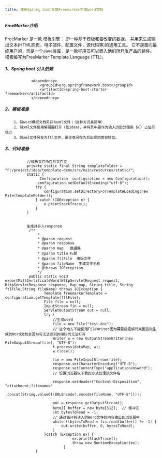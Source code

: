 ```yaml
---
title: 使用Spring boot集成Freemarker生成word文档
---
```

   ##### FreeMarker介绍
   FreeMarker 是一款 模板引擎： 即一种基于模板和要改变的数据， 并用来生成输出文本(HTML网页，电子邮件，配置文件，源代码等)的通用工具。 它不是面向最终用户的，而是一个Java类库，是一款程序员可以嵌入他们所开发产品的组件。模板编写为FreeMarker Template Language (FTL)。
   ##### 1、Spring boot 引入依赖
            	<dependency>
            		<groupId>org.springframework.boot</groupId>
            		<artifactId>spring-boot-starter-freemarker</artifactId>
            	</dependency>
   ##### 2、模板准备    
        1、将word模板文档另存为xml文件；（这种方式最简单）
        2、将xml文件使用编辑器打开（如idea），并将其中要作为输入的部分使用 ${} 占位符填充
        3、将xml文件另存为ftl文件，要注意另存为后出现的类容错位。
   ##### 3、代码准备
              //模板文件所在的文件夹
              private static final String templateFolder = "F:/project/idea/tempplate-demo/src/main/resources/static/";
              static {
                    Configuration  configuration = new Configuration();
                   configuration.setDefaultEncoding("utf-8");
                  try {
                      configuration.setDirectoryForTemplateLoading(new File(templateFolder));
                  } catch (IOException e) {
                      e.printStackTrace();
                  }
              }     
              
              
              生成并存入response
               /**
                   * 
                   * @param request
                   * @param response
                   * @param map   数据集
                   * @param title 标题
                   * @param ftlFile  模板文件
                   * @param fileName  生成文件名称
                   * @throws IOException
                   */
               public static void exportMillCertificateWord(HttpServletRequest request, HttpServletResponse response, Map map, String title, String ftlFile,String fileName) throws IOException {
                      Template freemarkerTemplate = configuration.getTemplate(ftlFile);
                      File file = null;
                      InputStream fin = null;
                      ServletOutputStream out = null;
                      try {
                          //生成word
                          file = new File("test.doc");
                          // 这个地方不能使用FileWriter因为需要指定编码类型否则生成的Word文档会因为有无法识别的编码而无法打开
                          Writer w = new OutputStreamWriter(new FileOutputStream(file), "UTF-8");
                          t.process(dataMap, w);
                          w.close();
                                                 
                          fin = new FileInputStream(file);
                          response.setCharacterEncoding("UTF-8");
                          response.setContentType("application/msword");
                          // 设置浏览器以下载的方式处理该文件名
              
                          response.setHeader("Content-Disposition", "attachment;filename="
                                  .concat(String.valueOf(URLEncoder.encode(fileName, "UTF-8"))));
              
                          out = response.getOutputStream();
                          byte[] buffer = new byte[512];  // 缓冲区
                          int bytesToRead = -1;
                          // 通过循环将读入的Word文件的内容输出到浏览器中
                          while ((bytesToRead = fin.read(buffer)) != -1) {
                              out.write(buffer, 0, bytesToRead);
                          }
                      }catch (Exception ex) {
                                   ex.printStackTrace();
                                   throw new RuntimeException(ex);
                               }
                  }
        